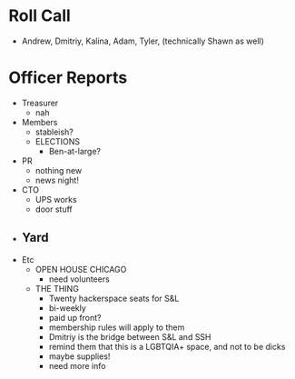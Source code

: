 # Roll Call

- Andrew, Dmitriy, Kalina, Adam, Tyler, (technically Shawn as well)
  
# Officer Reports

- Treasurer
  - nah
- Members
  - stableish?
  - ELECTIONS
    - Ben-at-large?
- PR
  - nothing new
  - news night!
- CTO
  - UPS works
  - door stuff
- Yard
  - 
- Etc
  - OPEN HOUSE CHICAGO
    - need volunteers
  - THE THING
    - Twenty hackerspace seats for S&L
    - bi-weekly
    - paid up front?
    - membership rules will apply to them
    - Dmitriy is the bridge between S&L and SSH
    - remind them that this is a LGBTQIA+ space, and not to be dicks
    - maybe supplies!
    - need more info
